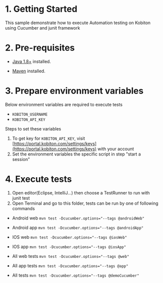 # 1. Getting Started

This sample demonstrate how to execute Automation testing on Kobiton using Cucumber and junit framework

# 2. Pre-requisites

* [Java 1.8+](https://java.com/en/download/) installed.

* [Maven](https://maven.apache.org/install.html) installed.

# 3. Prepare environment variables

Below environment variables are required to execute tests

* `KOBITON_USERNAME`
* `KOBITON_API_KEY`

Steps to set these variables

1. To get key for `KOBITON_API_KEY`, visit [https://portal.kobiton.com/settings/keys](https://portal.kobiton.com/settings/keys) with your account
2. Set the environment variables the specific script in step "start a session"

# 4. Execute tests

1. Open editor(Eclipse, IntelliJ...) then choose a TestRunner to run with junit test
2. Open Terminal and go to this folder, tests can be run by one of following commands

* Android web
`mvn test -Dcucumber.options="--tags @androidWeb"`

* Android app
`mvn test -Dcucumber.options="--tags @androidApp"`

* IOS web
`mvn test -Dcucumber.options="--tags @iosWeb"`

* IOS app
`mvn test -Dcucumber.options="--tags @iosApp"`

* All web tests
`mvn test -Dcucumber.options="--tags @web"`

* All app tests
`mvn test -Dcucumber.options="--tags @app"`

* All tests
`mvn test -Dcucumber.options="--tags @demoCucumber"`
